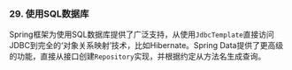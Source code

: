 ### 29. 使用SQL数据库
Spring框架为使用SQL数据库提供了广泛支持，从使用`JdbcTemplate`直接访问JDBC到完全的‘对象关系映射’技术，比如Hibernate。Spring Data提供了更高级的功能，直接从接口创建`Repository`实现，并根据约定从方法名生成查询。
